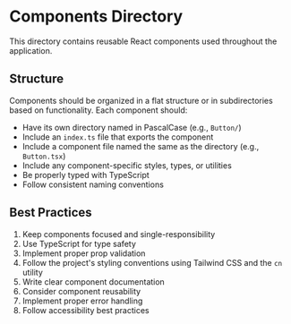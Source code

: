 # Components Directory

This directory contains reusable React components used throughout the application.

## Structure

Components should be organized in a flat structure or in subdirectories based on functionality. Each component should:

- Have its own directory named in PascalCase (e.g., `Button/`)
- Include an `index.ts` file that exports the component
- Include a component file named the same as the directory (e.g., `Button.tsx`)
- Include any component-specific styles, types, or utilities
- Be properly typed with TypeScript
- Follow consistent naming conventions

## Best Practices

1. Keep components focused and single-responsibility
2. Use TypeScript for type safety
3. Implement proper prop validation
4. Follow the project's styling conventions using Tailwind CSS and the `cn` utility
5. Write clear component documentation
6. Consider component reusability
7. Implement proper error handling
8. Follow accessibility best practices
